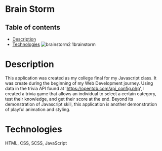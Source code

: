 # Brain Storm

## Table of contents

- [Description](#description)
- [Technologies](#technologies)
![brainstorm2 1brainstorm](https://github.com/alouisa/alouisa.github.io/assets/41756295/9eb7439e-3f7b-4912-b650-b22d3f08c349)

# Description

This application was created as my college final for my Javascript class. It was create during the beginning of my Web Development journey. Using data in the trivia API found at 'https://opentdb.com/api_config.php', I created a trivia game that allows an individual to select a certain category, test their knowledge, and get their score at the end. Beyond its demonstration of Javascript skill, this application is another demonstration of playful animation and styling.

# Technologies

HTML, CSS, SCSS, JavaScript
